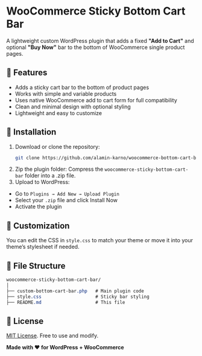 # WooCommerce Sticky Bottom Cart Bar

A lightweight custom WordPress plugin that adds a fixed **"Add to Cart"** and optional **"Buy Now"** bar to the bottom of WooCommerce single product pages.

## 🛒 Features

- Adds a sticky cart bar to the bottom of product pages
- Works with simple and variable products
- Uses native WooCommerce add to cart form for full compatibility
- Clean and minimal design with optional styling
- Lightweight and easy to customize

## 🚀 Installation

1. Download or clone the repository:
   ```bash
   git clone https://github.com/alamin-karno/woocommerce-bottom-cart-bar.git
2. Zip the plugin folder:
  Compress the `woocommerce-sticky-bottom-cart-bar` folder into a .zip file.
3. Upload to WordPress:
  - Go to `Plugins → Add New → Upload Plugin`
  - Select your `.zip` file and click Install Now
  - Activate the plugin

## 🔧 Customization
You can edit the CSS in `style.css` to match your theme or move it into your theme’s stylesheet if needed.

## 📁 File Structure
  ```css
woocommerce-sticky-bottom-cart-bar/
│
├── custom-bottom-cart-bar.php   # Main plugin code
├── style.css                    # Sticky bar styling
├── README.md                    # This file
```

## 📜 License
[MIT License](LICENSE). Free to use and modify.

**Made with ❤️ for WordPress + WooCommerce**
